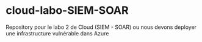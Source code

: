 # cloud-labo-SIEM-SOAR
Repository pour le labo 2 de Cloud (SIEM - SOAR) ou nous devons deployer une infrastructure vulnérable dans Azure
